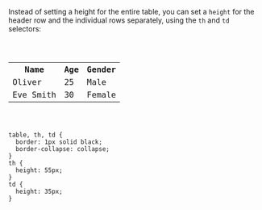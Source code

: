 Instead of setting a height
for the entire table, you can
set a `height` for the header
row and the individual rows
separately, using the `th`
and
`td` selectors:

<codeblock language="css" type="lesson">
<code>
<panel language="html">
<table>
  <tr>
    <th>Name</th>
    <th>Age</th>
    <th>Gender</th>
  </tr>
  <tr>
    <td>Oliver</td>
    <td>25</td>
    <td>Male</td>
  </tr>
  <tr>
    <td>Eve Smith</td>
    <td>30</td>
    <td>Female</td>
  </tr>
</table>
</panel>
<panel language="css">
table, th, td {
  border: 1px solid black;
  border-collapse: collapse;
}
th {
  height: 55px;
}
td {
  height: 35px;
}
</panel>
</code>
</codeblock>